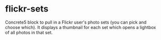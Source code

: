 flickr-sets
===========

Concrete5 block to pull in a Flickr user's photo sets (you can pick and choose which). It displays a thumbnail for each set which opens a lightbox of all photos in that set.
